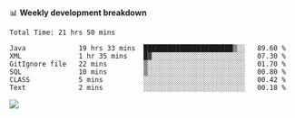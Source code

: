 

📊 **Weekly development breakdown**
<!--START_SECTION:waka-->

```text
Total Time: 21 hrs 50 mins

Java             19 hrs 33 mins  ██████████████████████▒░░   89.60 %
XML              1 hr 35 mins    █▓░░░░░░░░░░░░░░░░░░░░░░░   07.30 %
GitIgnore file   22 mins         ▒░░░░░░░░░░░░░░░░░░░░░░░░   01.70 %
SQL              10 mins         ▒░░░░░░░░░░░░░░░░░░░░░░░░   00.80 %
CLASS            5 mins          ░░░░░░░░░░░░░░░░░░░░░░░░░   00.42 %
Text             2 mins          ░░░░░░░░░░░░░░░░░░░░░░░░░   00.18 %
```

<!--END_SECTION:waka-->

<p align="left" dir="auto">
  <a href="#">
    <img src="https://github-readme-stats.vercel.app/api?username=JiHongYuan&show_icons=true&inc">
  </a>
</p>
